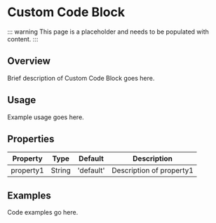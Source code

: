 # Custom Code Block

::: warning
This page is a placeholder and needs to be populated with content.
:::

## Overview

Brief description of Custom Code Block goes here.

## Usage

Example usage goes here.

## Properties

| Property | Type | Default | Description |
|----------|------|---------|-------------|
| property1 | String | 'default' | Description of property1 |

## Examples

Code examples go here.
